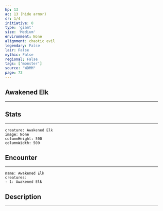 ```yaml
---
hp: 13
ac: 13 (hide armor)
cr: 1/4
initiative: 0
type: 'giant'    
size: 'Medium'
environment: None
alignment: chaotic evil
legendary: False
lair: False
mythic: False
regional: False
tags: ['monster']
source: "WDMM"
page: 72
---
```


## Awakened Elk
---



## Stats
---

```statblock
creature: Awakened Elk
image: None
columnHeight: 500
columnWidth: 500
```

## Encounter
---

```encounter-table
name: Awakened Elk
creatures:
- 1: Awakened Elk
```

## Description
---




